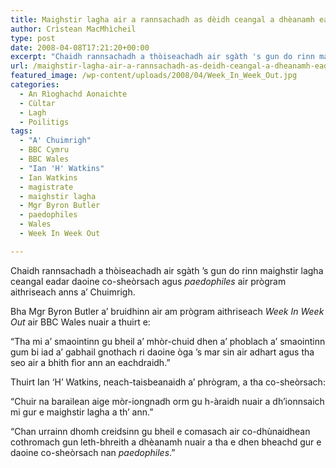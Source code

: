 ```yaml
---
title: Maighstir lagha air a rannsachadh as dèidh ceangal a dhèanamh eadar daoine co-sheòrsach agus paedophiles
author: Crìstean MacMhìcheil
type: post
date: 2008-04-08T17:21:20+00:00
excerpt: "Chaidh rannsachadh a thòiseachadh air sgàth 's gun do rinn maighstir lagha ceangal eadar daoine co-sheòrsach agus <em>paedophiles</em> air prògram aithriseach anns a' Chuimrigh."
url: /maighstir-lagha-air-a-rannsachadh-as-deidh-ceangal-a-dheanamh-eadar-co-ghneithich-agus-paedophiles/
featured_image: /wp-content/uploads/2008/04/Week_In_Week_Out.jpg
categories:
  - An Rìoghachd Aonaichte
  - Cùltar
  - Lagh
  - Poilitigs
tags:
  - "A' Chuimrigh"
  - BBC Cymru
  - BBC Wales
  - "Ian 'H' Watkins"
  - Ian Watkins
  - magistrate
  - maighstir lagha
  - Mgr Byron Butler
  - paedophiles
  - Wales
  - Week In Week Out

---
```

Chaidh rannsachadh a thòiseachadh air sgàth &#8217;s gun do rinn maighstir lagha ceangal eadar daoine co-sheòrsach agus _paedophiles_ air prògram aithriseach anns a&#8217; Chuimrigh.

Bha Mgr Byron Butler a&#8217; bruidhinn air am prògram aithriseach _Week In Week Out_ air BBC Wales nuair a thuirt e:

&#8220;Tha mi a&#8217; smaointinn gu bheil a&#8217; mhòr-chuid dhen a&#8217; phoblach a&#8217; smaointinn gum bi iad a&#8217; gabhail gnothach ri daoine òga &#8217;s mar sin air adhart agus tha seo air a bhith fìor ann an eachdraidh.&#8221;

Thuirt Ian &#8216;H&#8217; Watkins, neach-taisbeanaidh a&#8217; phrògram, a tha co-sheòrsach:

&#8220;Chuir na barailean aige mòr-iongnadh orm gu h-àraidh nuair a dh&#8217;ionnsaich mi gur e maighstir lagha a th&#8217; ann.&#8221;

&#8220;Chan urrainn dhomh creidsinn gu bheil e comasach air co-dhùnaidhean cothromach gun leth-bhreith a dhèanamh nuair a tha e dhen bheachd gur e daoine co-sheòrsach nan _paedophiles_.&#8221;